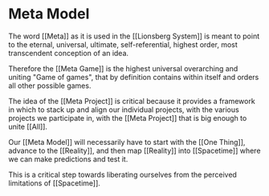 # Meta Model

The word [[Meta]] as it is used in the [[Lionsberg System]] is meant to point to the eternal, universal, ultimate, self-referential, highest order, most transcendent conception of an idea. 

Therefore the [[Meta Game]] is the highest universal overarching and uniting "Game of games", that by definition contains within itself and orders all other possible games.

The idea of the [[Meta Project]] is critical because it provides a framework in which to stack up and align our individual projects, with the various projects we participate in, with the [[Meta Project]] that is big enough to unite [[All]].  

Our [[Meta Model]] will necessarily have to start with the [[One Thing]], advance to the [[Reality]], and then map [[Reality]] into [[Spacetime]] where we can make predictions and test it. 

This is a critical step towards liberating ourselves from the perceived limitations of [[Spacetime]]. 